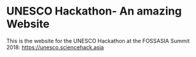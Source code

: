 UNESCO Hackathon- An amazing Website
============

This is the website for the UNESCO Hackathon at the FOSSASIA Summit 2018:
https://unesco.sciencehack.asia
